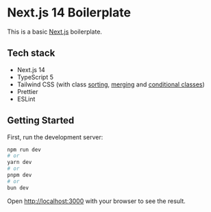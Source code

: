 # Next.js 14 Boilerplate

This is a basic [Next.js](https://nextjs.org/) boilerplate.

## Tech stack

- Next.js 14
- TypeScript 5
- Tailwind CSS (with class [sorting](https://www.npmjs.com/package/eslint-plugin-tailwindcss), [merging](https://www.npmjs.com/package/tailwind-merge) and [conditional classes](https://www.npmjs.com/package/clsx))
- Prettier
- ESLint

## Getting Started

First, run the development server:

```bash
npm run dev
# or
yarn dev
# or
pnpm dev
# or
bun dev
```

Open [http://localhost:3000](http://localhost:3000) with your browser to see the result.
